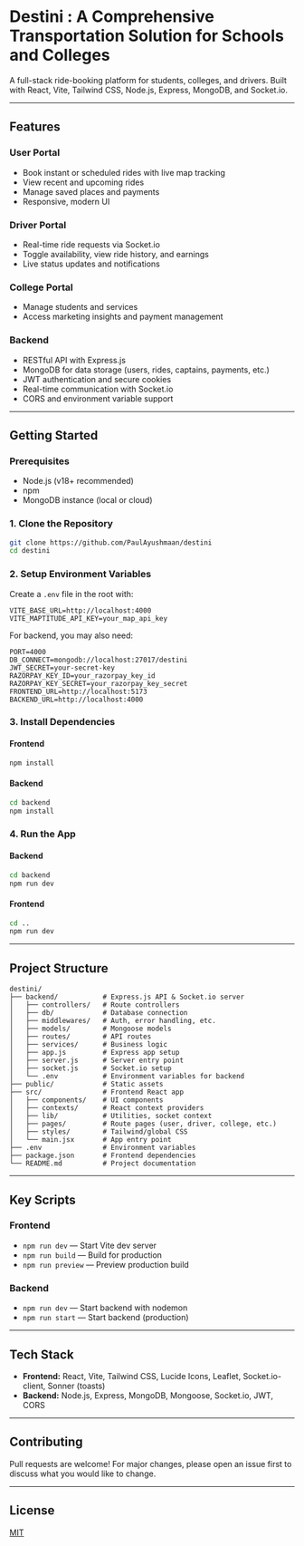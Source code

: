# Destini : A Comprehensive Transportation Solution for Schools and Colleges

A full-stack ride-booking platform for students, colleges, and drivers. Built with React, Vite, Tailwind CSS, Node.js, Express, MongoDB, and Socket.io.

---

## Features

### User Portal

- Book instant or scheduled rides with live map tracking
- View recent and upcoming rides
- Manage saved places and payments
- Responsive, modern UI

### Driver Portal

- Real-time ride requests via Socket.io
- Toggle availability, view ride history, and earnings
- Live status updates and notifications

### College Portal

- Manage students and services
- Access marketing insights and payment management

### Backend

- RESTful API with Express.js
- MongoDB for data storage (users, rides, captains, payments, etc.)
- JWT authentication and secure cookies
- Real-time communication with Socket.io
- CORS and environment variable support

---

## Getting Started

### Prerequisites

- Node.js (v18+ recommended)
- npm
- MongoDB instance (local or cloud)

### 1. Clone the Repository

```sh
git clone https://github.com/PaulAyushmaan/destini
cd destini
```

### 2. Setup Environment Variables

Create a `.env` file in the root with:

```
VITE_BASE_URL=http://localhost:4000
VITE_MAPTITUDE_API_KEY=your_map_api_key
```

For backend, you may also need:

```
PORT=4000
DB_CONNECT=mongodb://localhost:27017/destini
JWT_SECRET=your-secret-key
RAZORPAY_KEY_ID=your_razorpay_key_id
RAZORPAY_KEY_SECRET=your_razorpay_key_secret
FRONTEND_URL=http://localhost:5173
BACKEND_URL=http://localhost:4000
```

### 3. Install Dependencies

#### Frontend

```sh
npm install
```

#### Backend

```sh
cd backend
npm install
```

### 4. Run the App

#### Backend

```sh
cd backend
npm run dev
```

#### Frontend

```sh
cd ..
npm run dev
```

---

## Project Structure

```
destini/
├── backend/           # Express.js API & Socket.io server
│   ├── controllers/   # Route controllers
│   ├── db/            # Database connection
│   ├── middlewares/   # Auth, error handling, etc.
│   ├── models/        # Mongoose models
│   ├── routes/        # API routes
│   ├── services/      # Business logic
│   ├── app.js         # Express app setup
│   ├── server.js      # Server entry point
│   ├── socket.js      # Socket.io setup
│   └── .env           # Environment variables for backend
├── public/            # Static assets
├── src/               # Frontend React app
│   ├── components/    # UI components
│   ├── contexts/      # React context providers
│   ├── lib/           # Utilities, socket context
│   ├── pages/         # Route pages (user, driver, college, etc.)
│   ├── styles/        # Tailwind/global CSS
│   └── main.jsx       # App entry point
├── .env               # Environment variables
├── package.json       # Frontend dependencies
└── README.md          # Project documentation
```

---

## Key Scripts

### Frontend

- `npm run dev` — Start Vite dev server
- `npm run build` — Build for production
- `npm run preview` — Preview production build

### Backend

- `npm run dev` — Start backend with nodemon
- `npm run start` — Start backend (production)

---

## Tech Stack

- **Frontend:** React, Vite, Tailwind CSS, Lucide Icons, Leaflet, Socket.io-client, Sonner (toasts)
- **Backend:** Node.js, Express, MongoDB, Mongoose, Socket.io, JWT, CORS

---

## Contributing

Pull requests are welcome! For major changes, please open an issue first to discuss what you would like to change.

---

## License

[MIT](LICENSE)
